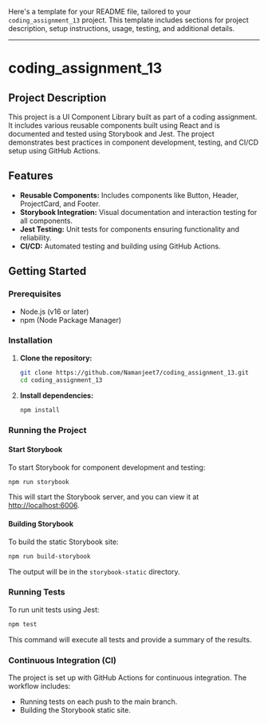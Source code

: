 Here's a template for your README file, tailored to your `coding_assignment_13` project. This template includes sections for project description, setup instructions, usage, testing, and additional details.

---

# coding_assignment_13

## Project Description

This project is a UI Component Library built as part of a coding assignment. It includes various reusable components built using React and is documented and tested using Storybook and Jest. The project demonstrates best practices in component development, testing, and CI/CD setup using GitHub Actions.

## Features

- **Reusable Components:** Includes components like Button, Header, ProjectCard, and Footer.
- **Storybook Integration:** Visual documentation and interaction testing for all components.
- **Jest Testing:** Unit tests for components ensuring functionality and reliability.
- **CI/CD:** Automated testing and building using GitHub Actions.

## Getting Started

### Prerequisites

- Node.js (v16 or later)
- npm (Node Package Manager)

### Installation

1. **Clone the repository:**

   ```bash
   git clone https://github.com/Namanjeet7/coding_assignment_13.git
   cd coding_assignment_13
   ```

2. **Install dependencies:**

   ```bash
   npm install
   ```

### Running the Project

#### Start Storybook

To start Storybook for component development and testing:

```bash
npm run storybook
```

This will start the Storybook server, and you can view it at [http://localhost:6006](http://localhost:6006).

#### Building Storybook

To build the static Storybook site:

```bash
npm run build-storybook
```

The output will be in the `storybook-static` directory.

### Running Tests

To run unit tests using Jest:

```bash
npm test
```

This command will execute all tests and provide a summary of the results.

### Continuous Integration (CI)

The project is set up with GitHub Actions for continuous integration. The workflow includes:

- Running tests on each push to the main branch.
- Building the Storybook static site.

